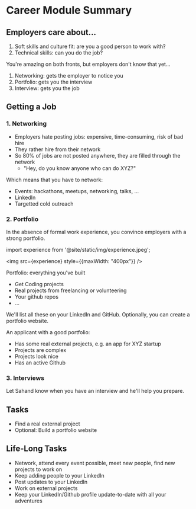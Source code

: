 # Career Module Summary

## Employers care about...

1. Soft skills and culture fit: are you a good person to work with?
2. Technical skills: can you do the job?

You're amazing on both fronts, but employers don't know that yet...

1. Networking: gets the employer to notice you
2. Portfolio: gets you the interview
3. Interview: gets you the job

## Getting a Job

### 1. Networking

- Employers hate posting jobs: expensive, time-consuming, risk of bad hire
- They rather hire from their network
- So 80% of jobs are not posted anywhere, they are filled through the network
  - "Hey, do you know anyone who can do XYZ?"

Which means that you have to network:

- Events: hackathons, meetups, networking, talks, ...
- LinkedIn
- Targetted cold outreach

### 2. Portfolio

In the absence of formal work experience, you convince employers with a strong portfolio.

import experience from '@site/static/img/experience.jpeg';

<img src={experience} style={{maxWidth: "400px"}} /><p></p>

Portfolio: everything you've built

- Get Coding projects
- Real projects from freelancing or volunteering
- Your github repos
- ...

We'll list all these on your LinkedIn and GitHub. Optionally, you can create a portfolio website.

An applicant with a good portfolio:

- Has some real external projects, e.g. an app for XYZ startup
- Projects are complex
- Projects look nice
- Has an active Github

### 3. Interviews

Let Sahand know when you have an interview and he'll help you prepare.

## Tasks

- Find a real external project
- Optional: Build a portfolio website

## Life-Long Tasks

- Network, attend every event possible, meet new people, find new projects to work on
- Keep adding people to your LinkedIn
- Post updates to your LinkedIn
- Work on external projects
- Keep your LinkedIn/Github profile update-to-date with all your adventures
